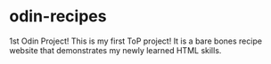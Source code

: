 # odin-recipes
1st Odin Project!
This is my first ToP project! It is a bare bones recipe website that demonstrates my newly learned HTML skills.